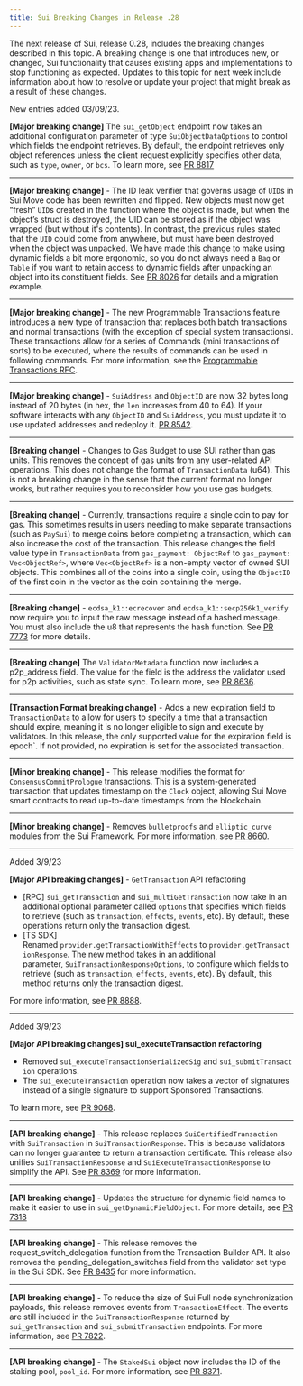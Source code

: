 ```yaml
---
title: Sui Breaking Changes in Release .28
---
```


The next release of Sui, release 0.28, includes the breaking changes described in this topic. A breaking change is one that introduces new, or changed, Sui functionality that causes existing apps and implementations to stop functioning as expected. Updates to this topic for next week include information about how to resolve or update your project that might break as a result of these changes.

New entries added 03/09/23.

**[Major breaking change]** The `sui_getObject` endpoint now takes an additional configuration parameter of type `SuiObjectDataOptions` to control which fields the endpoint retrieves. By default, the endpoint retrieves only object references unless the client request  explicitly specifies other data, such as `type`, `owner`, or `bcs`. To learn more, see [PR 8817](https://github.com/MystenLabs/sui/pull/8817)

---

**[Major breaking change]** - The ID leak verifier that governs usage of `UID`s in Sui Move code has been rewritten and flipped. New objects must now get “fresh” `UID`s created in the function where the object is made, but when the object’s struct is destroyed, the UID can be stored as if the object was wrapped (but without it's contents). In contrast, the previous rules stated that the `UID` could come from anywhere, but must have been destroyed when the object was unpacked. We have made this change to make using dynamic fields a bit more ergonomic, so you do not always need a `Bag` or `Table` if you want to retain access to dynamic fields after unpacking an object into its constituent fields. See [PR 8026](https://github.com/MystenLabs/sui/pull/8026) for details and a migration example.

---

**[Major breaking change]** - The new Programmable Transactions feature introduces a new type of transaction that replaces both batch transactions and normal transactions (with the exception of special system transactions). These transactions allow for a series of Commands (mini transactions of sorts) to be executed, where the results of commands can be used in following commands. For more information, see the [Programmable Transactions RFC](https://forums.sui.io/t/rfc-planned-feature-programmable-transactions/3823).

---

**[Major breaking change]** - `SuiAddress` and `ObjectID` are now 32 bytes long instead of 20 bytes (in hex, the `len` increases from 40 to 64). If your software interacts with any `ObjectID` and `SuiAddress`, you must update it to use updated addresses and redeploy it. [PR 8542](https://github.com/MystenLabs/sui/pull/8542).

---

**[Breaking change]** - Changes to Gas Budget to use SUI rather than gas units. This removes the concept of gas units from any user-related API operations. This does not change the format of `TransactionData` (u64). This is not a breaking change in the sense that the current format no longer works, but rather requires you to reconsider how you use gas budgets.

---

**[Breaking change]** - Currently, transactions require a single coin to pay for gas. This sometimes results in users needing to make separate transactions (such as `PaySui`) to merge coins before completing a transaction, which can also increase the cost of the transaction. This release changes the field value type in `TransactionData` from `gas_payment: ObjectRef` to `gas_payment: Vec<ObjectRef>`, where `Vec<ObjectRef>` is a non-empty vector of owned SUI objects. This combines all of the coins into a single coin, using the `ObjectID` of the first coin in the vector as the coin containing the merge.

---

**[Breaking change]** - `ecdsa_k1::ecrecover` and `ecdsa_k1::secp256k1_verify` now require you to input the raw message instead of a hashed message. You must also include the u8 that represents  the hash function. See [PR 7773](https://github.com/MystenLabs/sui/pull/7773) for more details.

---

**[Breaking change]** The `ValidatorMetadata` function now includes a p2p_address field. The value for the field is the address the validator used for p2p activities, such as state sync. To learn more, see [PR 8636](https://github.com/MystenLabs/sui/pull/8636).

---

**[Transaction Format breaking change]** - Adds a new expiration field to `TransactionData` to allow for users to specify a time that a transaction should expire, meaning it is no longer eligible to sign and execute by validators. In this release, the only supported value for the expiration field is epoch`. If not provided, no expiration is set for the associated transaction.

---

**[Minor breaking change]** - This release modifies the format for `ConsensusCommitPrologue` transactions. This is a system-generated transaction that updates timestamp on the `Clock` object, allowing Sui Move smart contracts to read up-to-date timestamps from the blockchain.

---

**[Minor breaking change]** - Removes `bulletproofs` and `elliptic_curve` modules from the Sui Framework. For more information, see [PR 8660](https://github.com/MystenLabs/sui/pull/8660).

---

Added 3/9/23

**[Major API breaking changes]** - `GetTransaction` API refactoring

 * [RPC] `sui_getTransaction` and `sui_multiGetTransaction` now take in an additional optional parameter called `options` that specifies which fields to retrieve (such as  `transaction`, `effects`, `events`, etc). By default, these operations return only the transaction digest.
 * [TS SDK] Renamed `provider.getTransactionWithEffects` to `provider.getTransactionResponse`. The new method takes in an additional parameter, `SuiTransactionResponseOptions`, to configure which fields to retrieve (such as `transaction`, `effects`, `events`, etc). By default, this method returns only the transaction digest.

For more information, see [PR 8888](https://github.com/MystenLabs/sui/pull/8888).

---

Added 3/9/23

**[Major API breaking changes] sui_executeTransaction refactoring**
 * Removed `sui_executeTransactionSerializedSig` and `sui_submitTransaction` operations.
 * The `sui_executeTransaction` operation now takes a vector of signatures instead of a single signature to support Sponsored Transactions.
    
To learn more, see [PR 9068](https://github.com/MystenLabs/sui/pull/9068).

---

**[API breaking change]** - This release replaces `SuiCertifiedTransaction` with `SuiTransaction` in `SuiTransactionResponse`. This is because validators can no longer guarantee to return a transaction certificate. This release also unifies `SuiTransactionResponse` and `SuiExecuteTransactionResponse` to simplify the API. See [PR 8369](https://github.com/MystenLabs/sui/pull/8369) for more information.

---

**[API breaking change]** - Updates the structure for dynamic field names to make it easier to use in `sui_getDynamicFieldObject`. For more details, see [PR 7318](https://github.com/MystenLabs/sui/pull/7318)

---

**[API breaking change]** - This release removes the request_switch_delegation function from the Transaction Builder API. It also removes the pending_delegation_switches field from the validator set type in the Sui SDK. See [PR 8435](https://github.com/MystenLabs/sui/pull/8435) for more information.

---

**[API breaking change]** - To reduce the size of Sui Full node synchronization payloads, this release removes events from `TransactionEffect`. The events are still included in the `SuiTransactionResponse` returned by `sui_getTransaction` and `sui_submitTransaction` endpoints. For more information, see [PR 7822](https://github.com/MystenLabs/sui/pull/7822).

---

**[API breaking change]** - The `StakedSui` object now includes the ID of the staking pool, `pool_id`. For more information, see [PR 8371](https://github.com/MystenLabs/sui/pull/8371).
